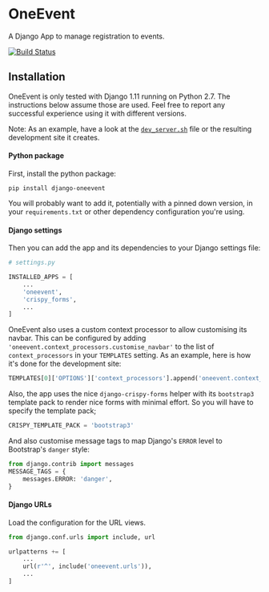 # OneEvent
A Django App to manage registration to events.

[![Build Status](https://travis-ci.org/gchazot/OneEvent.svg?branch=master)](https://travis-ci.org/gchazot/OneEvent)

## Installation
OneEvent is only tested with Django 1.11 running on Python 2.7. The instructions below assume those
are used. Feel free to report any successful experience using it with different versions. 

Note: As an example, have a look at the [`dev_server.sh`](dev_server.sh) file or the resulting
development site it creates.

#### Python package
First, install the python package:
```shell script
pip install django-oneevent
```
You will probably want to add it, potentially with a pinned down version, in your `requirements.txt`
or other dependency configuration you're using.

#### Django settings
Then you can add the app and its dependencies to your Django settings file:
```python
# settings.py

INSTALLED_APPS = [
    ...
    'oneevent',
    'crispy_forms',
    ...
]
```

OneEvent also uses a custom context processor to allow customising its navbar. This can be
configured by adding `'oneevent.context_processors.customise_navbar'` to the list of
`context_processors` in your `TEMPLATES` setting. As an example, here is how it's done for the
development site:
```python
TEMPLATES[0]['OPTIONS']['context_processors'].append('oneevent.context_processors.customise_navbar')
```

Also, the app uses the nice `django-crispy-forms` helper with its `bootstrap3` template pack to
render nice forms with minimal effort. So you will have to specify the template pack;
```python
CRISPY_TEMPLATE_PACK = 'bootstrap3'
```
And also customise message tags to map Django's `ERROR` level to Bootstrap's `danger` style:
```python
from django.contrib import messages
MESSAGE_TAGS = {
    messages.ERROR: 'danger',
}
```

#### Django URLs
Load the configuration for the URL views.

```python
from django.conf.urls import include, url

urlpatterns += [
    ...
    url(r'^', include('oneevent.urls')),
    ...
]
```
